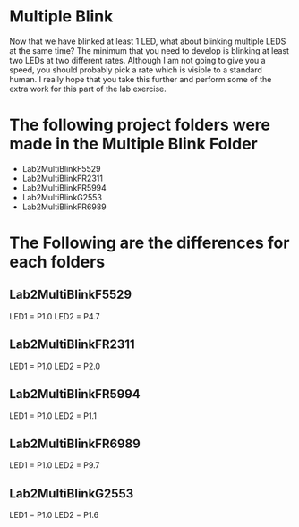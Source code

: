 # Multiple Blink
Now that we have blinked at least 1 LED, what about blinking multiple LEDS at the same time? The minimum that you need to develop is blinking at least two LEDs at two different rates. Although I am not going to give you a speed, you should probably pick a rate which is visible to a standard human. I really hope that you take this further and perform some of the extra work for this part of the lab exercise.


# The following project folders were made in the Multiple Blink Folder
* Lab2MultiBlinkF5529
* Lab2MultiBlinkFR2311
* Lab2MultiBlinkFR5994
* Lab2MultiBlinkG2553
* Lab2MultiBlinkFR6989

# The Following are the differences for each folders
## Lab2MultiBlinkF5529
LED1 = P1.0
LED2 = P4.7
## Lab2MultiBlinkFR2311
LED1 = P1.0
LED2 = P2.0
## Lab2MultiBlinkFR5994
LED1 = P1.0
LED2 = P1.1
## Lab2MultiBlinkFR6989
LED1 = P1.0
LED2 = P9.7
## Lab2MultiBlinkG2553
LED1 = P1.0
LED2 = P1.6